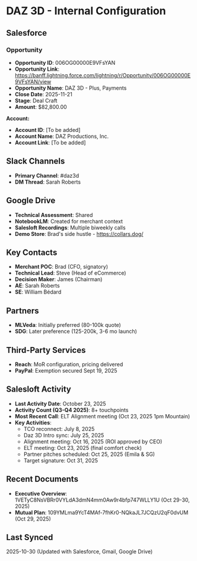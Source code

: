 # DAZ 3D - Internal Configuration

## Salesforce

### Opportunity
- **Opportunity ID**: 006OG00000E9VFsYAN
- **Opportunity Link**: https://banff.lightning.force.com/lightning/r/Opportunity/006OG00000E9VFsYAN/view
- **Opportunity Name**: DAZ 3D - Plus, Payments
- **Close Date**: 2025-11-21
- **Stage**: Deal Craft
- **Amount**: $82,800.00

**Account:**
- **Account ID**: [To be added]
- **Account Name**: DAZ Productions, Inc.
- **Account Link**: [To be added]

## Slack Channels
- **Primary Channel**: #daz3d
- **DM Thread**: Sarah Roberts

## Google Drive
- **Technical Assessment**: Shared
- **NotebookLM**: Created for merchant context
- **Salesloft Recordings**: Multiple biweekly calls
- **Demo Store**: Brad's side hustle - https://collars.dog/

## Key Contacts
- **Merchant POC**: Brad (CFO, signatory)
- **Technical Lead**: Steve (Head of eCommerce)
- **Decision Maker**: James (Chairman)
- **AE**: Sarah Roberts
- **SE**: William Bédard

## Partners
- **MLVeda**: Initially preferred (80-100k quote)
- **SDG**: Later preference (125-200k, 3-6 mo launch)

## Third-Party Services
- **Reach**: MoR configuration, pricing delivered
- **PayPal**: Exemption secured Sept 19, 2025

## Salesloft Activity
- **Last Activity Date**: October 23, 2025
- **Activity Count (Q3-Q4 2025)**: 8+ touchpoints
- **Most Recent Call**: ELT Alignment meeting (Oct 23, 2025 1pm Mountain)
- **Key Activities**:
  - TCO reconnect: July 8, 2025
  - Daz 3D Intro sync: July 25, 2025
  - Alignment meeting: Oct 16, 2025 (ROI approved by CEO)
  - ELT meeting: Oct 23, 2025 (final comfort check)
  - Partner pitches scheduled: Oct 25, 2025 (Emila & SG)
  - Target signature: Oct 31, 2025

## Recent Documents
- **Executive Overview**: 1VETyC8NsVBRr0VYLdA3dmN4mm0Aw9r4bfp747WLLY1U (Oct 29-30, 2025)
- **Mutual Plan**: 109YMLma9YcT4MAf-7fhKr0-NQkaJL7JCQzU2qF0dvUM (Oct 29, 2025)

## Last Synced
2025-10-30 (Updated with Salesforce, Gmail, Google Drive)

